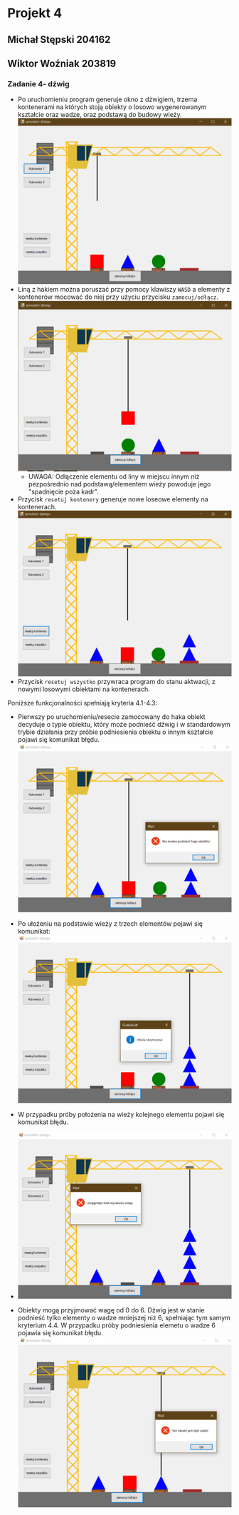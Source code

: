 # Projekt 4
## Michał Stępski 204162
## Wiktor Woźniak 203819

### Zadanie 4- dźwig

* Po uruchomieniu program generuje okno z dźwigiem, trzema kontenerami na których stoją obiekty o losowo wygenerowanym kształcie oraz wadze, oraz podstawą do budowy wieży.
  ![1 zrzut ekranu](screenshots/Zrzut1.png)
* Liną z hakiem można poruszać przy pomocy klawiszy `WASD` a elementy z kontenerów mocować do niej przy użyciu przycisku `zamocuj/odłącz`.
![2 zrzut ekranu](screenshots/Zrzut2.png)
  - UWAGA: Odłączenie elementu od liny w miejscu innym niż pezpośrednio nad podstawą/elementem wieży powoduje jego "spadnięcie poza kadr".
* Przycisk `resetuj kontenery` generuje nowe loseowe elementy na kontenerach.
![3 zrzut ekranu](screenshots/Zrzut3.png)
* Przycisk `resetuj wszystko` przywraca program do stanu aktwacji, z nowymi losowymi obiektami na kontenerach.
  
Poniższe funkcjonalności spełniają kryteria 4.1-4.3:
* Pierwszy po uruchomieniu/resecie zamocowany do haka obiekt decyduje o typie obiektu, który może podnieść dźwig i w standardowym trybie działania przy próbie podniesienia obiektu o innym kształcie pojawi się komunikat błędu.
![4 zrzut ekranu](screenshots/Zrzut4.png)
* Po ułożeniu na podstawie wieży z trzech elementów pojawi się komunikat:
![5 zrzut ekranu](screenshots/Zrzut5.png)
* W przypadku próby położenia na wieży kolejnego elementu pojawi się komunikat błędu.
* ![6 zrzut ekranu](screenshots/Zrzut6.png)

* Obiekty mogą przyjmować wagę od 0 do 6. Dźwig jest w stanie podnieść tylko elementy o wadze mniejszej niż 6, spełniając tym samym kryterium 4.4. W przypadku próby podniesienia elemetu o wadze 6 pojawia się komunikat błędu.
![7 zrzut ekranu](screenshots/Zrzut7.png)
